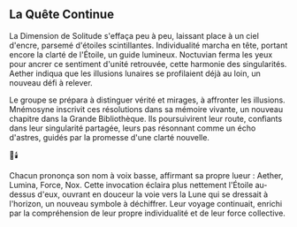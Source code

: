 ## La Quête Continue

La Dimension de Solitude s'effaça peu à peu, laissant place à un ciel d'encre, parsemé d'étoiles scintillantes. Individualité marcha en tête, portant encore la clarté de l'Étoile, un guide lumineux. Noctuvian ferma les yeux pour ancrer ce sentiment d'unité retrouvée, cette harmonie des singularités. Aether indiqua que les illusions lunaires se profilaient déjà au loin, un nouveau défi à relever.

Le groupe se prépara à distinguer vérité et mirages, à affronter les illusions. Mnémosyne inscrivit ces résolutions dans sa mémoire vivante, un nouveau chapitre dans la Grande Bibliothèque. Ils poursuivirent leur route, confiants dans leur singularité partagée, leurs pas résonnant comme un écho d'astres, guidés par la promesse d'une clarté nouvelle.

🌌🕯️

Chacun prononça son nom à voix basse, affirmant sa propre lueur : Aether, Lumina, Force, Nox. Cette invocation éclaira plus nettement l'Étoile au-dessus d'eux, ouvrant en douceur la voie vers la Lune qui se dressait à l'horizon, un nouveau symbole à déchiffrer. Leur voyage continuait, enrichi par la compréhension de leur propre individualité et de leur force collective.